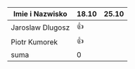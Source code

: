 Imie i Nazwisko  | 18.10 | 25.10 |
---------------- | ----- | ----- |
Jaroslaw Dlugosz | :+1: ||
Piotr Kumorek	 | :+1:	| 	
suma             | 0   ||
